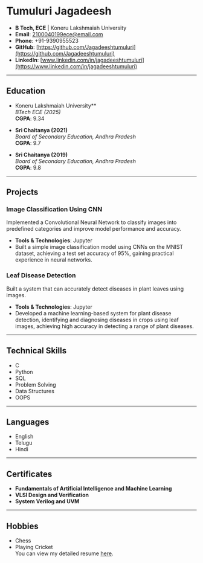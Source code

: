 # Tumuluri Jagadeesh

- **B Tech, ECE** | Koneru Lakshmaiah University  
- **Email**: [2100040199ece@email.com](mailto:2100040199ece@email.com)  
- **Phone**: +91-9390955523  
- **GitHub**: [https://github.com/Jagadeeshtumuluri](https://github.com/Jagadeeshtumuluri)  
- **LinkedIn**: [www.linkedin.com/in/jagadeeshtumuluri](https://www.linkedin.com/in/jagadeeshtumuluri)  

---

## Education

- Koneru Lakshmaiah University**  
  _BTech ECE (2025)_  
  **CGPA**: 9.34  
 
- **Sri Chaitanya (2021)**  
  _Board of Secondary Education, Andhra Pradesh_  
  **CGPA**: 9.7  

- **Sri Chaitanya (2019)**  
  _Board of Secondary Education, Andhra Pradesh_  
  **CGPA**: 9.8  

---

## **Projects**

### **Image Classification Using CNN**  
Implemented a Convolutional Neural Network to classify images into predefined categories and improve model performance and accuracy.

- **Tools & Technologies**: Jupyter  
- Built a simple image classification model using CNNs on the MNIST dataset, achieving a test set accuracy of 95%, gaining practical experience in neural networks.

### **Leaf Disease Detection**  
Built a system that can accurately detect diseases in plant leaves using images.

- **Tools & Technologies**: Jupyter  
- Developed a machine learning-based system for plant disease detection, identifying and diagnosing diseases in crops using leaf images, achieving high accuracy in detecting a range of plant diseases.

---

## **Technical Skills**

- C  
- Python  
- SQL  
- Problem Solving  
- Data Structures  
- OOPS

---

## **Languages**

- English  
- Telugu  
- Hindi

---

## **Certificates**

- **Fundamentals of Artificial Intelligence and Machine Learning**
- **VLSI Design and Verification**
- **System Verilog and UVM**

---

## **Hobbies**

- Chess  
- Playing Cricket  
You can view my detailed resume [here](portfolio.html).
